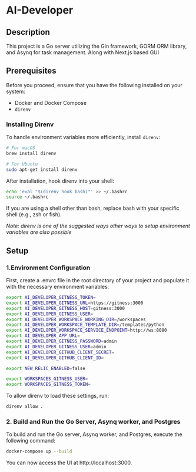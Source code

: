 # AI-Developer

## Description
This project is a Go server utilizing the Gin framework, GORM ORM library, and Asynq for task management.
Along with Next.js based GUI

## Prerequisites
Before you proceed, ensure that you have the following installed on your system:
- Docker and Docker Compose
- `direnv`

### Installing Direnv
To handle environment variables more efficiently, install `direnv`:
```bash
# For macOS
brew install direnv

# For Ubuntu
sudo apt-get install direnv
```

After installation, hook direnv into your shell:

```bash 
echo 'eval "$(direnv hook bash)"' >> ~/.bashrc
source ~/.bashrc
```

If you are using a shell other than bash, replace bash with your specific shell (e.g., zsh or fish).

*Note: direnv is one of the suggested ways other ways to setup environment variables are also possible*
## Setup

### 1.Environment Configuration
First, create a .envrc file in the root directory of your project and populate it with the necessary environment variables:
```bash
export AI_DEVELOPER_GITNESS_TOKEN=
export AI_DEVELOPER_GITNESS_URL=https://gitness:3000
export AI_DEVELOPER_GITNESS_HOST=gitness:3000
export AI_DEVELOPER_GITNESS_USER=
export AI_DEVELOPER_WORKSPACE_WORKING_DIR=/workspaces
export AI_DEVELOPER_WORKSPACE_TEMPLATE_DIR=/templates/python
export AI_DEVELOPER_WORKSPACE_SERVICE_ENDPOINT=http://ws:8080
export AI_DEVELOPER_APP_URL=
export AI_DEVELOPER_GITNESS_PASSWORD=admin
export AI_DEVELOPER_GITNESS_USER=admin
export AI_DEVELOPER_GITHUB_CLIENT_SECRET=
export AI_DEVELOPER_GITHUB_CLIENT_ID=

export NEW_RELIC_ENABLED=false

export WORKSPACES_GITNESS_USER=
export WORKSPACES_GITNESS_TOKEN=
```

To allow direnv to load these settings, run:

```bash
direnv allow .
```
### 2. Build and Run the Go Server, Asynq worker, and Postgres

To build and run the Go server, Asynq worker, and Postgres, execute the following command:

```bash
docker-compose up --build
```

You can now access the UI at http://localhost:3000.
